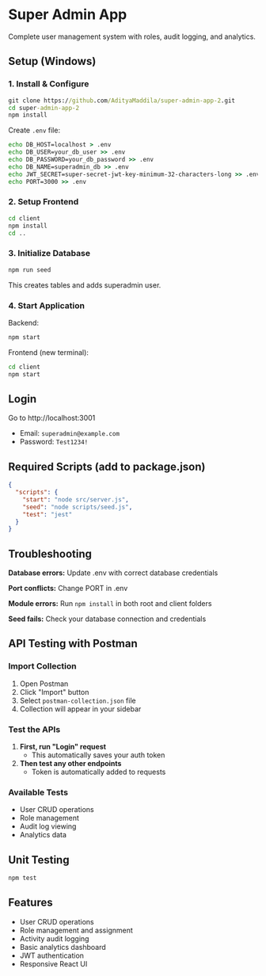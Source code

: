 # Super Admin App

Complete user management system with roles, audit logging, and analytics.

## Setup (Windows)

### 1. Install & Configure

```cmd
git clone https://github.com/AdityaMaddila/super-admin-app-2.git
cd super-admin-app-2
npm install
```

Create `.env` file:
```cmd
echo DB_HOST=localhost > .env
echo DB_USER=your_db_user >> .env
echo DB_PASSWORD=your_db_password >> .env
echo DB_NAME=superadmin_db >> .env
echo JWT_SECRET=super-secret-jwt-key-minimum-32-characters-long >> .env
echo PORT=3000 >> .env
```

### 2. Setup Frontend

```cmd
cd client
npm install
cd ..
```

### 3. Initialize Database

```cmd
npm run seed
```

This creates tables and adds superadmin user.

### 4. Start Application

Backend:
```cmd
npm start
```

Frontend (new terminal):
```cmd
cd client
npm start
```

## Login

Go to http://localhost:3001

- Email: `superadmin@example.com`
- Password: `Test1234!`

## Required Scripts (add to package.json)

```json
{
  "scripts": {
    "start": "node src/server.js",
    "seed": "node scripts/seed.js",
    "test": "jest"
  }
}
```

## Troubleshooting

**Database errors:** Update .env with correct database credentials

**Port conflicts:** Change PORT in .env

**Module errors:** Run `npm install` in both root and client folders

**Seed fails:** Check your database connection and credentials

## API Testing with Postman

### Import Collection
1. Open Postman
2. Click "Import" button
3. Select `postman-collection.json` file
4. Collection will appear in your sidebar

### Test the APIs
1. **First, run "Login" request**
   - This automatically saves your auth token
2. **Then test any other endpoints**
   - Token is automatically added to requests

### Available Tests
- User CRUD operations
- Role management
- Audit log viewing
- Analytics data

## Unit Testing

```cmd
npm test
```

## Features

- User CRUD operations
- Role management and assignment
- Activity audit logging
- Basic analytics dashboard
- JWT authentication
- Responsive React UI